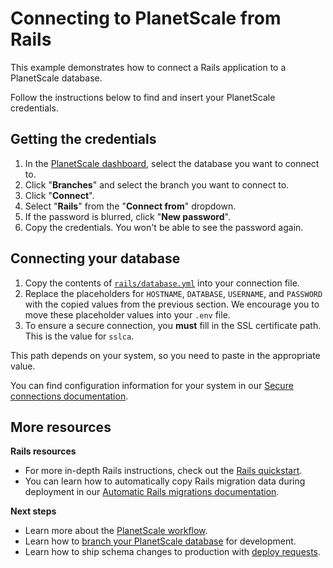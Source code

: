 # Connecting to PlanetScale from Rails

This example demonstrates how to connect a Rails application to a PlanetScale database.

Follow the instructions below to find and insert your PlanetScale credentials.

## Getting the credentials

1. In the [PlanetScale dashboard](https://app.planetscale.com), select the database you want to connect to.
2. Click "**Branches**" and select the branch you want to connect to.
3. Click "**Connect**".
4. Select "**Rails**" from the "**Connect from**" dropdown.
5. If the password is blurred, click "**New password**".
6. Copy the credentials. You won't be able to see the password again.

## Connecting your database

1. Copy the contents of [`rails/database.yml`](https://github.com/planetscale/connection-examples/blob/main/ruby/rails/database.yml) into your connection file.
2. Replace the placeholders for `HOSTNAME`, `DATABASE`, `USERNAME`, and `PASSWORD` with the copied values from the previous section. We encourage you to move these placeholder values into your `.env` file.
3. To ensure a secure connection, you **must** fill in the SSL certificate path. This is the value for `sslca`.

This path depends on your system, so you need to paste in the appropriate value.

You can find configuration information for your system in our [Secure connections documentation](https://planetscale.com/docs/concepts/secure-connections#ca-root-configuration).

## More resources

**Rails resources**
- For more in-depth Rails instructions, check out the [Rails quickstart](https://planetscale.com/docs/tutorials/connect-rails-app).
- You can learn how to automatically copy Rails migration data during deployment in our [Automatic Rails migrations documentation](https://planetscale.com/docs/tutorials/automatic-rails-migrations).

**Next steps**

- Learn more about the [PlanetScale workflow](https://planetscale.com/docs/concepts/planetscale-workflow).
- Learn how to [branch your PlanetScale database](https://planetscale.com/docs/concepts/branching) for development.
- Learn how to ship schema changes to production with [deploy requests](https://planetscale.com/docs/concepts/deploy-requests).
